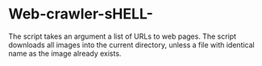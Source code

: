 # Web-crawler-sHELL-
The script takes an argument a list of URLs to web pages. The script downloads all images into the current directory, unless a file with identical name as the image already exists.
